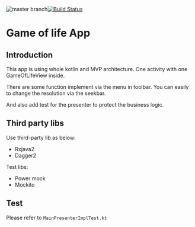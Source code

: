 ![master branch](https://img.shields.io/badge/master-:-blue.svg?style=social)[![Build Status](https://travis-ci.org/chrisynchen/GameOfLife.svg?branch=master)](https://travis-ci.org/chrisynchen/GameOfLife)

# Game of life App

## Introduction
This app is using whole kotlin and MVP architecture. One activity with one GameOfLifeView inside.

There are some function implement via the menu in toolbar. You can easily to change the resolution via the seekbar.

And also add test for the presenter to protect the business logic.

## Third party libs
Use third-party lib as below:

- Rxjava2
- Dagger2

Test libs:

- Power mock
- Mockito

## Test
Please refer to `MainPresenterImplTest.kt`
